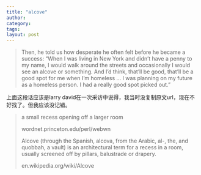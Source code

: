 ```yaml
---
title: "alcove"
author:
category: 
tags: 
layout: post
---
```

<blockquote>

Then, he told us how desperate he often felt before he became a success: “When I was living in New York and didn’t have a penny to my name, I would walk around the streets and occasionally I would see an alcove or something. And I’d think, that’ll be good, that’ll be a good spot for me when I’m homeless … I was planning on my future as a homeless person. I had a really good spot picked out.”

</blockquote>

上面这段话应该是larry david在一次采访中说得，我当时没复制原文url，现在不好找了。但我应该没记错。

<blockquote>

a small recess opening off a larger room

wordnet.princeton.edu/perl/webwn



Alcove (through the Spanish, alcova, from the Arabic, al-, the, and quobbah, a vault) is an architectural term for a recess in a room, usually screened off by pillars, balustrade or drapery.

en.wikipedia.org/wiki/Alcove

</blockquote>

